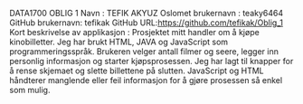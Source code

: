 DATA1700 OBLIG 1
Navn : TEFIK AKYUZ
Oslomet brukernavn : teaky6464
GitHub brukernavn: tefikak
GitHub URL:https://github.com/tefikak/Oblig_1
Kort beskrivelse av applikasjon :
Prosjektet mitt handler om å kjøpe kinobilletter. Jeg har brukt HTML, JAVA og JavaScript som programmeringsspråk. Brukeren velger antall filmer og seere, legger inn personlig informasjon og starter kjøpsprosessen. Jeg har lagt til knapper for å rense skjemaet og slette billettene på slutten. JavaScript og HTML håndterer manglende eller feil informasjon for å gjøre prosessen så enkel som mulig.